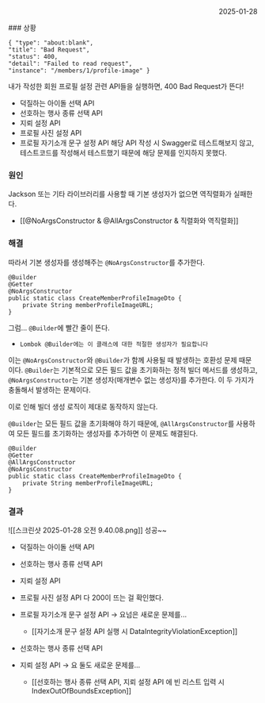 <p align="right">2025-01-28</p>
### 상황

```
{ "type": "about:blank",
"title": "Bad Request",
"status": 400,
"detail": "Failed to read request",
"instance": "/members/1/profile-image" }
```

내가 작성한 회원 프로필 설정 관련 API들을 실행하면, 400 Bad Request가 뜬다!
* 덕질하는 아이돌 선택 API
* 선호하는 행사 종류 선택 API
* 지뢰 설정 API
* 프로필 사진 설정 API
* 프로필 자기소개 문구 설정 API
해당 API 작성 시 Swagger로 테스트해보지 않고, 테스트코드를 작성해서 테스트했기 때문에 해당 문제를 인지하지 못했다.


### 원인
Jackson 또는 기타 라이브러리를 사용할 때 기본 생성자가 없으면 역직렬화가 실패한다.
* [[@NoArgsConstructor & @AllArgsConstructor & 직렬화와 역직렬화]]


### 해결
따라서 기본 생성자를 생성해주는 `@NoArgsConstructor`를 추가한다.
```
@Builder  
@Getter  
@NoArgsConstructor  
public static class CreateMemberProfileImageDto {  
    private String memberProfileImageURL;  
}
```

그럼... `@Builder`에 빨간 줄이 뜬다. 
* `Lombok @Builder에는 이 클래스에 대한 적절한 생성자가 필요합니다` 

이는 `@NoArgsConstructor`와 `@Builder`가 함께 사용될 때 발생하는 호환성 문제 때문이다. `@Builder`는 기본적으로 모든 필드 값을 초기화하는 정적 빌더 메서드를 생성하고, `@NoArgsConstructor`는 기본 생성자(매개변수 없는 생성자)를 추가한다. 이 두 가지가 충돌해서 발생하는 문제이다.

이로 인해 빌더 생성 로직이 제대로 동작하지 않는다.

`@Builder`는 모든 필드 값을 초기화해야 하기 때문에, `@AllArgsConstructor`를 사용하여 모든 필드를 초기화하는 생성자를 추가하면 이 문제도 해결된다.

```
@Builder  
@Getter  
@AllArgsConstructor
@NoArgsConstructor  
public static class CreateMemberProfileImageDto {  
    private String memberProfileImageURL;  
}
```

### 결과

![[스크린샷 2025-01-28 오전 9.40.08.png]]
성공~~
* 덕질하는 아이돌 선택 API
* 선호하는 행사 종류 선택 API
* 지뢰 설정 API
* 프로필 사진 설정 API
다 200이 뜨는 걸 확인했다.

* 프로필 자기소개 문구 설정 API -> 요넘은 새로운 문제를... 
	* [[자기소개 문구 설정 API 실행 시 DataIntegrityViolationException]]

* 선호하는 행사 종류 선택 API
* 지뢰 설정 API
 -> 요 둘도 새로운 문제를...
	 *  [[선호하는 행사 종류 선택 API, 지뢰 설정 API 에 빈 리스트 입력 시 IndexOutOfBoundsException]]

